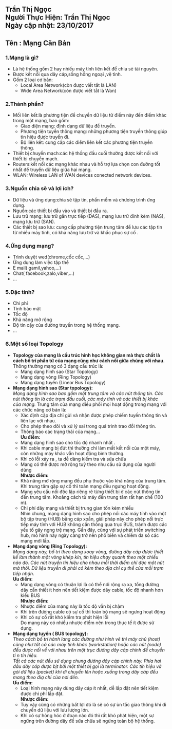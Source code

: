 **Trần Thị Ngọc**  
Người Thực Hiện: Trần Thị Ngọc  
Ngày cập nhật: 23/10/2017  
---------------
## Tên : Mạng Căn Bản  

### 1.Mạng là gì?  
- Là hệ thống gồm 2 hay nhiều máy tính liên kết để chia sẻ tài nguyên.    
- Được kết nối qua dây cáp,sống hồng ngoại ,vệ tinh.      
- Gồm 2 loại cơ bản:    
  + Local Area Network(còn được viết tắt là LAN)      
  + Wide Area Network(còn được viết tắt là Wan)   
  
### 2.Thành phần?  
- Mối liên kết:là phương tiện để chuyển dữ liệu từ điểm này đến điểm khác trong một mạng, bao gồm:  
  	+ Giao diện mạng: định dạng dữ liệu để truyền.    
	+ Phương tiện tuyền thông mạng: những phương tiện truyền thông giúp tin hiệu được truyền đi.    
	+ Bộ liên kết: cung cấp các điểm liên kết các phương tiện truyền thông. 
- Thiết bị chuyển mạch:các hệ thống đầu cuối thường được kết nối với  thiết bị chuyển mạch.  
- Routers:kết nối các mạng khác nhau và hỗ trợ lựa chọn con đường tốt nhất để truyền dữ liệu giữa hai mạng.  
- WLAN: Wireless LAN of WAN devices conected network devices.   

### 3.Nguồn chia sẽ và lợi ích?  
- Dữ liệu và ứng dụng:chia sẻ tập tin, phần mềm và chương trình ứng dụng.  
- Nguồn:các thiết bị đầu vào và thiết bị đầu ra.    
- Lưu trữ mạng: lưu trữ gắn trực tiếp (DAS), mạng lưu trữ đính kèm (NAS), mạng lưu trữ (SAN).  
- Các thiết bị sao lưu: cung cấp phương tiện trung tâm để lưu các tập tin từ nhiều máy tính, có khả năng lưu trữ và khắc phục sự cố .  

### 4.Ứng dụng mạng?    
- Trình duyệt wed(chrome,cốc cốc,...)  
- Ứng dụng làm việc tập thể  
- E mail( gamil,yahoo,...)  
- Chat( facebook,zalo,viber,...)  
- ...   

### 5.Đặc tính?  
- Chi phí  
- Tính bảo mật  
- Tốc độ  
- Khả năng mở rộng  
- Độ tin cậy của đường truyền trong hệ thống mạng.  
- ...  


### 6.Một số loại Topology
- **Topology của mạng là cấu trúc hình học không gian mà thực chất là cách bố trí phần tử của mạng cũng như cách nối giữa chúng với nhau.**
Thông thường mạng có 3 dạng cấu trúc là:   
	- Mạng dạng hình sao (Star Topology)  
	- Mạng dạng vòng (Ring Topology)  
	- Mạng dạng tuyến (Linear Bus Topology)  
- **Mạng dạng hình sao (Star topology):**  
	*Mạng dạng hình sao bao gồm một trung tâm và các nút thông tin. Các nút thông tin là các trạm đầu cuối, các máy tính và các thiết bị khác của mạng.* Trung tâm của mạng điều phối mọi hoạt động trong mạng với các chức năng cơ bản là:    
	- Xác định cặp địa chỉ gửi và nhận được phép chiếm tuyến thông tin và liên lạc với nhau.  
	- Cho phép theo dõi và xử lý sai trong quá trình trao đổi thông tin.  
	- Thông báo các trạng thái của mạng…  
	**Ưu điểm:**   
	- Mạng dạng hình sao cho tốc độ nhanh nhất .     
	- Khi cable mạng bị đứt thì thưởng chí làm mất kết nối của một máy, còn những máy khác vẫn hoạt động bình thường.  
	- Khi có lỗi xảy ra , ta dễ dàng kiểm tra và sửa chữa  
	- Mạng có thể được mở rộng tuỳ theo nhu cầu sử dụng của người dùng      
	**Nhược điểm:**     
	- Khả năng mở rộng mạng đều phụ thuộc vào khả năng của trung tâm. Khi trung tâm gặp sự cố thì toàn mạng đều ngưng hoạt động.  
	- Mạng yêu cầu nối độc lập riêng rẽ từng thiết bị ở các nút thông tin đến trung tâm.  Khoảng cách từ máy đến trung tâm rất hạn chế (100 m).  
	- Chi phí dây mạng và thiết bị trung gian tốn kém nhiều  
Nhìn chung, mạng dạng hình sao cho phép nối các máy tính vào một bộ tập trung (HUB) bằng cáp xoắn, giải pháp này cho phép nối trực tiếp máy tính với HUB không cần thông qua trục BUS, tránh được các yếu tố gây ngng trệ mạng. Gần đây, cùng với sự phát triển switching hub, mô hình này ngày càng trở nên phổ biến và chiếm đa số các mạng mới lắp.  
- **Mạng dạng vòng (Ring Topology):**  
	*Mạng dạng này, bố trí theo dạng xoay vòng, đường dây cáp được thiết kế làm thành một vòng khép kín, tín hiệu chạy quanh theo một chiều nào đó. Các nút truyền tín hiệu cho nhau mỗi thời điểm chỉ đợc một nút mà thôi. Dữ liệu truyền đi phải có kèm theo địa chỉ cụ thể của mỗi trạm tiếp nhận.*     
	**Ưu điểm:**  
	- Mạng dạng vòng có thuận lợi là có thể nới rộng ra xa, tổng đường dây cần thiết ít hơn nên tiết kiệm được dây cable, tốc độ nhanh hơn kiểu BUS    
	**Nhược điểm:**   
	- Nhược điểm của mạng này là tốc độ vẫn bị chậm  
	- Khi trên đường cable có sự cố thì toàn bộ mạng sẽ ngưng hoạt động  
	- Khi có sự cố rất khó kiểm tra phát hiện lỗi  
Do mạng này có nhiều nhược điểm nên trong thực tế ít được sử dụng.  
- **Mạng dạng tuyến ( BUS topology):**  
	*Theo cách bố trí hành lang các đường như hình vẽ thì máy chủ (host) cũng như tất cả các máy tính khác (workstation) hoặc các nút (node) đều được nối về với nhau trên một trục đường dây cáp chính để chuyển ti n tín hiệu.*    
	*Tất cả các nút đều sử dụng chung đường dây cáp chính này. Phía hai đầu dây cáp được bịt bởi một thiết bị gọi là terminator. Các tín hiệu và gói dữ liệu (packet) khi di chuyển lên hoặc xuống trong dây cáp đều mang theo điạ chỉ của nơi đến.*   
	**Ưu điểm:**    
	- Loại hình mạng này dùng dây cáp ít nhất, dễ lắp đặt nên tiết kiệm được chi phí lắp đặt.    
	**Nhược điểm:**    
	- Tuy vậy cũng có những bất lợi đó là sẽ có sự ùn tắc giao thông khi di chuyển dữ liệu với lưu lượng lớn.    
	- Khi có sự hỏng hóc ở đoạn nào đó thì rất khó phát hiện, một sự ngừng trên đường dây để sửa chữa sẽ ngừng toàn bộ hệ thống.  

